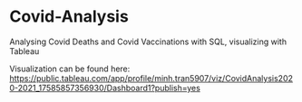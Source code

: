 # Covid-Analysis
Analysing Covid Deaths and Covid Vaccinations with SQL, visualizing with Tableau

Visualization can be found here: https://public.tableau.com/app/profile/minh.tran5907/viz/CovidAnalysis2020-2021_17585857356930/Dashboard1?publish=yes
